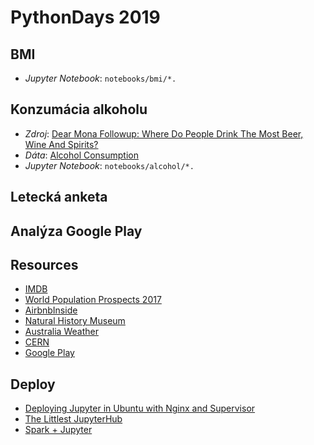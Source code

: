 # PythonDays 2019

## BMI

- *Jupyter Notebook*: `notebooks/bmi/*.` 

## Konzumácia alkoholu

- *Zdroj*: [Dear Mona Followup: Where Do People Drink The Most Beer, Wine And Spirits?](https://fivethirtyeight.com/features/dear-mona-followup-where-do-people-drink-the-most-beer-wine-and-spirits/)
- *Dáta*: [Alcohol Consumption](https://github.com/fivethirtyeight/data/tree/master/alcohol-consumption)
- *Jupyter Notebook*: `notebooks/alcohol/*.`

## Letecká anketa



## Analýza Google Play


## Resources

- [IMDB](https://www.imdb.com/interfaces/)
- [World Population Prospects 2017](https://population.un.org/wpp/Download/Standard/CSV/)
- [AirbnbInside](http://insideairbnb.com/get-the-data.html) 
- [Natural History Museum](https://data.nhm.ac.uk/)
- [Australia Weather](http://www.bom.gov.au/climate/dwo/)
- [CERN](http://opendata.cern.ch/)
- [Google Play](https://github.com/Sudz24/PlayStore)

## Deploy

- [Deploying Jupyter in Ubuntu with Nginx and Supervisor](http://www.albertauyeung.com/post/setup-jupyter-nginx-supervisor/)
- [The Littlest JupyterHub](http://tljh.jupyter.org/en/latest/index.html)
- [Spark + Jupyter](https://medium.com/adyen/building-our-data-science-platform-with-spark-and-jupyter-1894c33e6dd0)